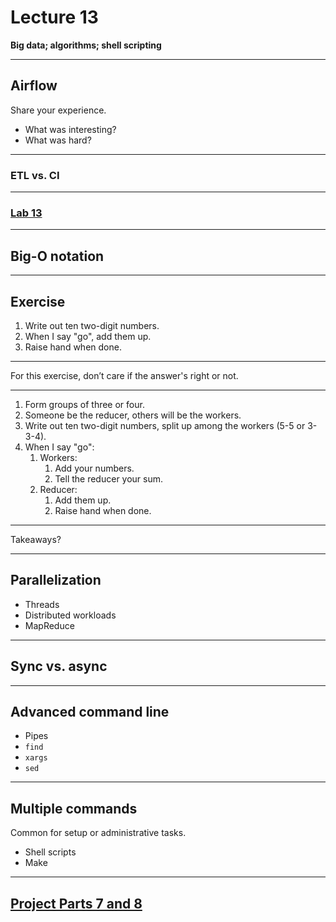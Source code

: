 # Lecture 13

**Big data; algorithms; shell scripting**

---

## Airflow

Share your experience.

- What was interesting?
- What was hard?

---

### ETL vs. CI

---

### [Lab 13](../labs/lab_13.md)

---

## Big-O notation

---

## Exercise

1. Write out ten two-digit numbers.
1. When I say "go", add them up.
1. Raise hand when done.

---

For this exercise, don’t care if the answer's right or not.

---

1. Form groups of three or four.
1. Someone be the reducer, others will be the workers.
1. Write out ten two-digit numbers, split up among the workers (5-5 or 3-3-4).
1. When I say "go":
   1. Workers:
      1. Add your numbers.
      1. Tell the reducer your sum.
   1. Reducer:
      1. Add them up.
      1. Raise hand when done.

---

Takeaways?

---

## Parallelization

- Threads
- Distributed workloads
- MapReduce

---

## Sync vs. async

---

## Advanced command line

- Pipes
- `find`
- `xargs`
- `sed`

---

## Multiple commands

Common for setup or administrative tasks.

- Shell scripts
- Make

---

## [Project Parts 7 and 8](../docs/project.md#part-7)
